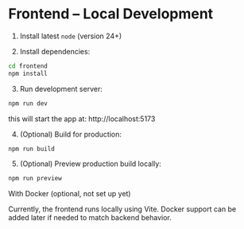 # Frontend – Local Development

1. Install latest `node` (version 24+)

2. Install dependencies:

```sh
cd frontend
npm install
```

3. Run development server:
```sh
npm run dev
```
this will start the app at: http://localhost:5173

4. (Optional) Build for production:
```sh
npm run build
```

5. (Optional) Preview production build locally:
```sh
npm run preview
```

With Docker (optional, not set up yet)

Currently, the frontend runs locally using Vite.
Docker support can be added later if needed to match backend behavior.